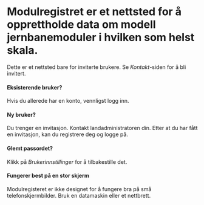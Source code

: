 ﻿# **Modulregistret** er et nettsted for å opprettholde data om modell jernbanemoduler i hvilken som helst skala.
Dette er et nettsted bare for inviterte brukere.
Se *Kontakt*-siden for å bli invitert.

#### Eksisterende bruker?
Hvis du allerede har en konto, vennligst logg inn.

#### Ny bruker?
Du trenger en invitasjon. Kontakt landadministratoren din.
Etter at du har fått en invitasjon, kan du registrere deg og logge på.

#### Glemt passordet?
Klikk på *Brukerinnstillinger* for å tilbakestille det.

#### Fungerer best på en stor skjerm
Modulregisteret er ikke designet for å fungere bra på små telefonskjermbilder.
Bruk en datamaskin eller et nettbrett.